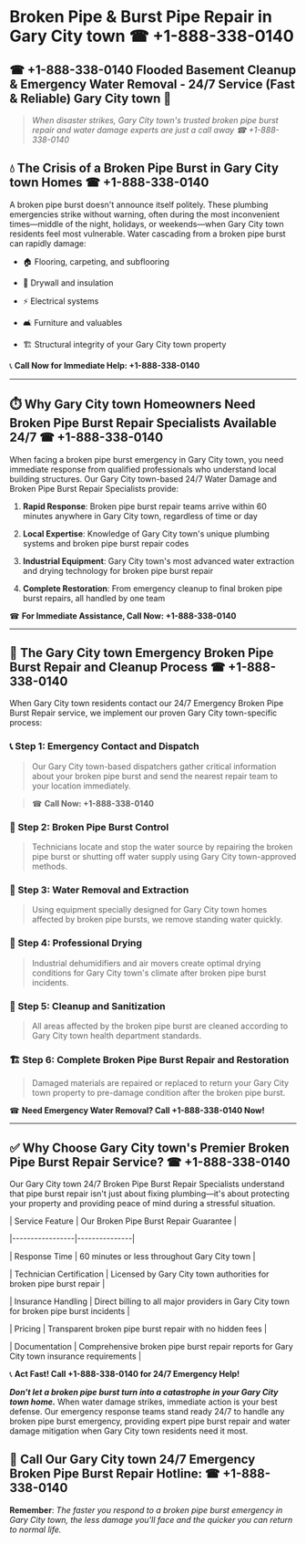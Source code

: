 # Broken Pipe & Burst Pipe Repair in Gary City town ☎ +1-888-338-0140  
## ☎ +1-888-338-0140 Flooded Basement Cleanup & Emergency Water Removal - 24/7 Service (Fast & Reliable) Gary City town 🚨  

> *When disaster strikes, Gary City town's trusted broken pipe burst repair and water damage experts are just a call away ☎ +1-888-338-0140*  

## 💧 The Crisis of a Broken Pipe Burst in Gary City town Homes ☎ +1-888-338-0140  

A broken pipe burst doesn't announce itself politely. These plumbing emergencies strike without warning, often during the most inconvenient times—middle of the night, holidays, or weekends—when Gary City town residents feel most vulnerable. Water cascading from a broken pipe burst can rapidly damage:  

* 🏠 Flooring, carpeting, and subflooring  
* 🧱 Drywall and insulation  
* ⚡ Electrical systems  
* 🛋️ Furniture and valuables  
* 🏗️ Structural integrity of your Gary City town property  

📞 **Call Now for Immediate Help: +1-888-338-0140**  

---  

## ⏱️ Why Gary City town Homeowners Need Broken Pipe Burst Repair Specialists Available 24/7 ☎ +1-888-338-0140  

When facing a broken pipe burst emergency in Gary City town, you need immediate response from qualified professionals who understand local building structures. Our Gary City town-based 24/7 Water Damage and Broken Pipe Burst Repair Specialists provide:  

1. **Rapid Response**: Broken pipe burst repair teams arrive within 60 minutes anywhere in Gary City town, regardless of time or day  
2. **Local Expertise**: Knowledge of Gary City town's unique plumbing systems and broken pipe burst repair codes  
3. **Industrial Equipment**: Gary City town's most advanced water extraction and drying technology for broken pipe burst repair  
4. **Complete Restoration**: From emergency cleanup to final broken pipe burst repairs, all handled by one team  

☎ **For Immediate Assistance, Call Now: +1-888-338-0140**  

---  

## 🔧 The Gary City town Emergency Broken Pipe Burst Repair and Cleanup Process ☎ +1-888-338-0140  

When Gary City town residents contact our 24/7 Emergency Broken Pipe Burst Repair service, we implement our proven Gary City town-specific process:  

### 📞 Step 1: Emergency Contact and Dispatch  
> Our Gary City town-based dispatchers gather critical information about your broken pipe burst and send the nearest repair team to your location immediately.  
> ☎ **Call Now: +1-888-338-0140**  

### 🚿 Step 2: Broken Pipe Burst Control  
> Technicians locate and stop the water source by repairing the broken pipe burst or shutting off water supply using Gary City town-approved methods.  

### 🌊 Step 3: Water Removal and Extraction  
> Using equipment specially designed for Gary City town homes affected by broken pipe bursts, we remove standing water quickly.  

### 💨 Step 4: Professional Drying  
> Industrial dehumidifiers and air movers create optimal drying conditions for Gary City town's climate after broken pipe burst incidents.  

### 🧼 Step 5: Cleanup and Sanitization  
> All areas affected by the broken pipe burst are cleaned according to Gary City town health department standards.  

### 🏗️ Step 6: Complete Broken Pipe Burst Repair and Restoration  
> Damaged materials are repaired or replaced to return your Gary City town property to pre-damage condition after the broken pipe burst.  

☎ **Need Emergency Water Removal? Call +1-888-338-0140 Now!**  

---  

## ✅ Why Choose Gary City town's Premier Broken Pipe Burst Repair Service? ☎ +1-888-338-0140  

Our Gary City town 24/7 Broken Pipe Burst Repair Specialists understand that pipe burst repair isn't just about fixing plumbing—it's about protecting your property and providing peace of mind during a stressful situation.  

| Service Feature | Our Broken Pipe Burst Repair Guarantee |  
|-----------------|---------------|  
| Response Time | 60 minutes or less throughout Gary City town |  
| Technician Certification | Licensed by Gary City town authorities for broken pipe burst repair |  
| Insurance Handling | Direct billing to all major providers in Gary City town for broken pipe burst incidents |  
| Pricing | Transparent broken pipe burst repair with no hidden fees |  
| Documentation | Comprehensive broken pipe burst repair reports for Gary City town insurance requirements |  

📞 **Act Fast! Call +1-888-338-0140 for 24/7 Emergency Help!**  

***Don't let a broken pipe burst turn into a catastrophe in your Gary City town home.*** When water damage strikes, immediate action is your best defense. Our emergency response teams stand ready 24/7 to handle any broken pipe burst emergency, providing expert pipe burst repair and water damage mitigation when Gary City town residents need it most.  

## 📱 Call Our Gary City town 24/7 Emergency Broken Pipe Burst Repair Hotline: ☎ +1-888-338-0140  

**Remember**: *The faster you respond to a broken pipe burst emergency in Gary City town, the less damage you'll face and the quicker you can return to normal life.*